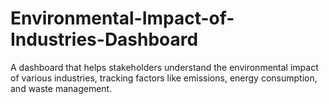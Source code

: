 # Environmental-Impact-of-Industries-Dashboard
A dashboard that helps stakeholders understand the environmental impact of various industries, tracking factors like emissions, energy consumption, and waste management.
